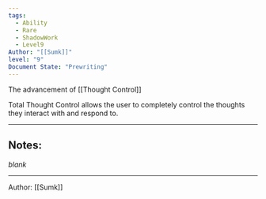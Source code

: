 ```yaml
---
tags:
  - Ability
  - Rare
  - ShadowWork
  - Level9
Author: "[[Sumk]]"
level: "9"
Document State: "Prewriting"
--- 
```

The advancement of [[Thought Control]]

Total Thought Control allows the user to completely control the thoughts they interact with and respond to.
- - -
## Notes:
_blank_
- - - 
Author: [[Sumk]]
